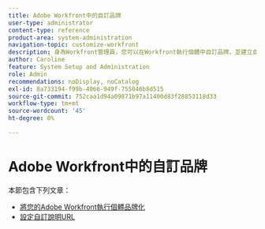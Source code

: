 ```yaml
---
title: Adobe Workfront中的自訂品牌
user-type: administrator
content-type: reference
product-area: system-administration
navigation-topic: customize-workfront
description: 身為Workfront管理員，您可以在Workfront執行個體中自訂品牌，並建立自訂說明URL。
author: Caroline
feature: System Setup and Administration
role: Admin
recommendations: noDisplay, noCatalog
exl-id: 8a733194-f99b-4066-949f-755046b8d515
source-git-commit: 752caa1d94a09871b97a11400d83f28853118d33
workflow-type: tm+mt
source-wordcount: '45'
ht-degree: 0%

---
```


# Adobe Workfront中的自訂品牌

本節包含下列文章：

* [將您的Adobe Workfront執行個體品牌化](../../../administration-and-setup/customize-workfront/brand-workfront/brand-your-workfront-instance.md)
* [設定自訂說明URL](../../../administration-and-setup/customize-workfront/brand-workfront/configure-custom-help-url.md)

